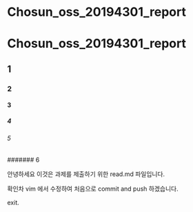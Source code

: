 # Chosun_oss_20194301_report
# Chosun_oss_20194301_report
## 1
### 2
#### 3
##### 4
###### 5
####### 6



안녕하세요 이것은 과제를 제출하기 위한 read.md 파일입니다.

확인차 vim 에서 수정하여 처음으로 commit and push 하겠습니다.

exit.


